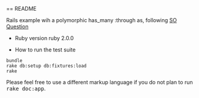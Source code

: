 == README

Rails example wih a polymorphic has_many :through as, following [SO Question](http://stackoverflow.com/questions/22067860/why-is-the-source-type-for-this-polymorphic-association-always-0)

* Ruby version
ruby 2.0.0

* How to run the test suite
```
bundle
rake db:setup db:fixtures:load
rake
```



Please feel free to use a different markup language if you do not plan to run
<tt>rake doc:app</tt>.
